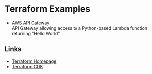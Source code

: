 # Terraform Examples

- [AWS API Gateway](cdktf-aws-lambda-helloWorld/README.md)<br>API Gateway allowing access to a Python-based Lambda function returning "Hello World"

## Links

- [Terraform Homepage](https://www.terraform.io/)
- [Terraform CDK](https://github.com/hashicorp/terraform-cdk)

